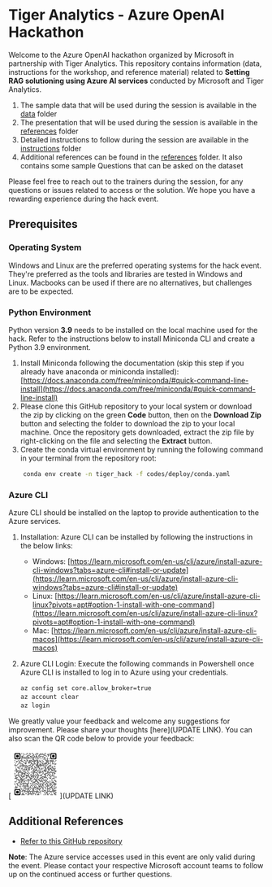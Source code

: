 # Tiger Analytics - Azure OpenAI Hackathon

Welcome to the Azure OpenAI hackathon organized by Microsoft in partnership with Tiger Analytics. This repository contains information (data, instructions for the workshop, and reference material) related to **Setting RAG solutioning using Azure AI services** conducted by Microsoft and Tiger Analytics.

1. The sample data that will be used during the session is available in the [data](data) folder
2. The presentation that will be used during the session is available in the [references](references/AI_Build_Presentation.pdf) folder
3. Detailed instructions to follow during the session are available in the [instructions](instructions/ms_ai_build_steps.pdf) folder
4. Additional references can be found in the [references](references) folder. It also contains some sample Questions that can be asked on the dataset

Please feel free to reach out to the trainers during the session, for any questions or issues related to access or the
solution. We hope you have a rewarding experience during the hack event.

## Prerequisites

### Operating System

Windows and Linux are the preferred operating systems for the hack event. They're preferred as the tools and libraries are tested in Windows and Linux. Macbooks can be used if there are no alternatives, but challenges are to be expected.

### Python Environment

Python version **3.9** needs to be installed on the local machine used for the hack. Refer to the instructions below to install Miniconda CLI and create a Python 3.9 environment.

1. Install Miniconda following the documentation (skip this step if you already have anaconda or miniconda installed): [https://docs.anaconda.com/free/miniconda/#quick-command-line-install](https://docs.anaconda.com/free/miniconda/#quick-command-line-install)
2. Please clone this GitHub repository to your local system or download the zip by clicking on the green **Code** button, then on the **Download Zip** button and selecting the folder to download the zip to your local machine. Once the repository gets downloaded, extract the zip file by right-clicking on the file and selecting the **Extract** button.
3. Create the conda virtual environment by running the following command in your terminal from the repository root:

```bash
    conda env create -n tiger_hack -f codes/deploy/conda.yaml
```

### Azure CLI

Azure CLI should be installed on the laptop to provide authentication to the Azure services.

1. Installation:
   Azure CLI can be installed by following the instructions in the below links:

   * Windows: [https://learn.microsoft.com/en-us/cli/azure/install-azure-cli-windows?tabs=azure-cli#install-or-update](https://learn.microsoft.com/en-us/cli/azure/install-azure-cli-windows?tabs=azure-cli#install-or-update)
   * Linux: [https://learn.microsoft.com/en-us/cli/azure/install-azure-cli-linux?pivots=apt#option-1-install-with-one-command](https://learn.microsoft.com/en-us/cli/azure/install-azure-cli-linux?pivots=apt#option-1-install-with-one-command)
   * Mac: [https://learn.microsoft.com/en-us/cli/azure/install-azure-cli-macos](https://learn.microsoft.com/en-us/cli/azure/install-azure-cli-macos)
2. Azure CLI Login:
   Execute the following commands in Powershell once Azure CLI is installed to log in to Azure using your credentials.

   ```bash
   az config set core.allow_broker=true
   az account clear
   az login
   ```

We greatly value your feedback and welcome any suggestions for improvement. Please share your thoughts [here](UPDATE LINK). You can also scan the QR code below to provide your feedback:

[![feedback form](codes/images/README/feedback.png "Feedback form")](UPDATE LINK)

## Additional References

* [Refer to this GitHub repository](https://github.com/Azure/aistudio-copilot-sample)

**Note**: The Azure service accesses used in this event are only valid during the event. Please contact your respective Microsoft account teams to follow up on the continued access or further questions.
